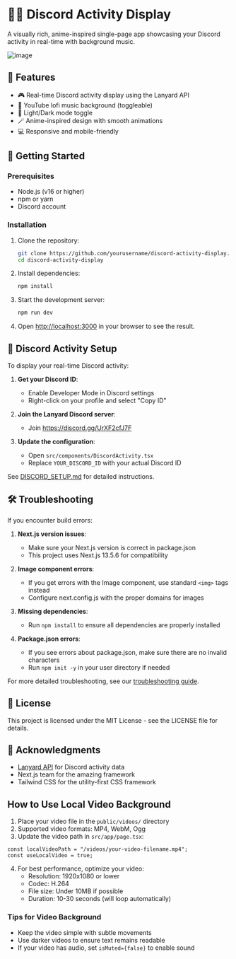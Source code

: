 # 🧙‍♂️ Discord Activity Display

A visually rich, anime-inspired single-page app showcasing your Discord activity in real-time with background music.

![image](https://github.com/user-attachments/assets/de047b82-c904-45ec-9310-b0909b90b41d)

## 🌟 Features

- 🎮 Real-time Discord activity display using the Lanyard API
- 🎵 YouTube lofi music background (toggleable)
- 🌙 Light/Dark mode toggle
- 🪄 Anime-inspired design with smooth animations
- 💻 Responsive and mobile-friendly

## 🚀 Getting Started

### Prerequisites

- Node.js (v16 or higher)
- npm or yarn
- Discord account

### Installation

1. Clone the repository:

   ```bash
   git clone https://github.com/yourusername/discord-activity-display.git
   cd discord-activity-display
   ```

2. Install dependencies:

   ```bash
   npm install
   ```

3. Start the development server:

   ```bash
   npm run dev
   ```

4. Open [http://localhost:3000](http://localhost:3000) in your browser to see the result.

## 🔌 Discord Activity Setup

To display your real-time Discord activity:

1. **Get your Discord ID**:

   - Enable Developer Mode in Discord settings
   - Right-click on your profile and select "Copy ID"

2. **Join the Lanyard Discord server**:

   - Join https://discord.gg/UrXF2cfJ7F

3. **Update the configuration**:
   - Open `src/components/DiscordActivity.tsx`
   - Replace `YOUR_DISCORD_ID` with your actual Discord ID

See [DISCORD_SETUP.md](DISCORD_SETUP.md) for detailed instructions.

## 🛠️ Troubleshooting

If you encounter build errors:

1. **Next.js version issues**:

   - Make sure your Next.js version is correct in package.json
   - This project uses Next.js 13.5.6 for compatibility

2. **Image component errors**:

   - If you get errors with the Image component, use standard `<img>` tags instead
   - Configure next.config.js with the proper domains for images

3. **Missing dependencies**:

   - Run `npm install` to ensure all dependencies are properly installed

4. **Package.json errors**:
   - If you see errors about package.json, make sure there are no invalid characters
   - Run `npm init -y` in your user directory if needed

For more detailed troubleshooting, see our [troubleshooting guide](TROUBLESHOOTING.md).

## 📝 License

This project is licensed under the MIT License - see the LICENSE file for details.

## 🙏 Acknowledgments

- [Lanyard API](https://github.com/Phineas/lanyard) for Discord activity data
- Next.js team for the amazing framework
- Tailwind CSS for the utility-first CSS framework

## How to Use Local Video Background

1. Place your video file in the `public/videos/` directory
2. Supported video formats: MP4, WebM, Ogg
3. Update the video path in `src/app/page.tsx`:

```tsx
const localVideoPath = "/videos/your-video-filename.mp4";
const useLocalVideo = true;
```

4. For best performance, optimize your video:
   - Resolution: 1920x1080 or lower
   - Codec: H.264
   - File size: Under 10MB if possible
   - Duration: 10-30 seconds (will loop automatically)

### Tips for Video Background

- Keep the video simple with subtle movements
- Use darker videos to ensure text remains readable
- If your video has audio, set `isMuted={false}` to enable sound
